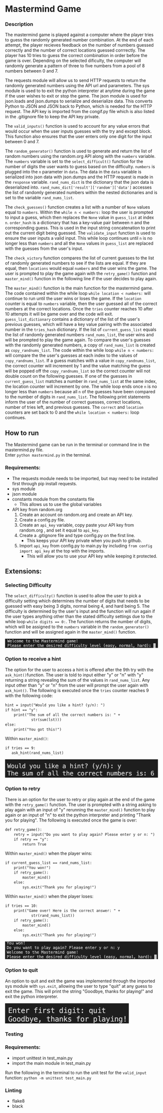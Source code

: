 # Mastermind Game

### **Description**

The mastermind game is played against a computer where the player tries to guess the randomly generated number combination. At the end of each attempt, the player recieves feedback on the number of numbers guessed correctly and the number of correct locations guessed corrrectly. The player has 10 tries to guess the correct combination in order before the game is over. Depending on the selected dificulty, the computer will randomly generate a pattern of three to five numbers from a pool of 8 numbers between 0 and 7.

The requests module will allow us to send HTTP requests to return the randomly generated numbers using the API url and parameters. 
The sys module is used to to exit the python interpreter at anytime during the game if the user wishes to exit or stop the game.
The json module is used for json.loads and json.dumps to serialize and deserialize data. This converts Python to JSON and JSON back to Python, which is needed for the HTTP request. The API key is imported from the congif.py file which is also listed in the .gitignore file to keep the API key private.

The `valid_inputs()` function is used to account for any value errors that would occur when the user inputs guesses with the try and except block. This function also ensures that the user enters only one digit for the input between 0 and 7.

The `random_generator()` function is used to generate and return the list of random numbers using the random.org API along with the `numbers` variable. The `numbers` variable is set to the `select_difficult()` function for the number of digits the user wants to guess based on the difficulty. `numbers` is plugged into the `n` parameter in `data`. The data in the `data` variable is serialized into json data with json.dumps and the HTTP request is made in the `response` variable. `rand_nums_dict` is the dictionary that the json data is deserialized into. `rand_nums_dict['result']['random']['data']` accesses the list of randomly generated numbers within the nested dictionaries and is set to the variable `rand_nums_list`. 

The `check_guesses()` function creates a list with a number of `None` values equal to `numbers`. Within the `while n < numbers:` loop the user is prompted to input a guess, which then replaces the `None` value in `guess_list` at index `n`. `order_hash` is a dictionary that has a key-value pair between n and the corresponding guess. This is used in the input string concatenation to print out the current digit being guessed. The `validate_input` function is used to ensure the user inputs a valid input. This while loop continues until `n` is no longer less than `numbers` and all the `None` values in `guess_list` are replaced with the guesses from the user's input. 

The `check_victory` function compares the list of current guesses to the list of randomly generated numbers to see if the lists are equal. If they are equal, then `locations` would equal `numbers` and the user wins the game. The user is prompted to play the game again with the `retry_game()` function and `master_mind()` function in the following line if the user decides to play again.

The `master_mind()` function is the main function for the mastermind game. The code contained within the while loop  `while location < numbers:` will continue to run until the user wins or loses the game. If the `location` counter is equal to `numbers` variable, then the user guessed all of the correct numbers at the correct locations.  Once the `tries` counter reaches 10 after 10 attempts it will be game over and the code will exit. `guess_list_dictionary` contains a dictionary of the list of the user's previous guesses, which will have a key value pairing with the associated number in the `tries_hash` dictionary. If the list of `current_guess_list` equals the list of randomly generated numbers `rand_nums_list`, the user wins and will be prompted to play the game again. To compare the user's guesses with the randomly generated numbers, a copy of `rand_nums_list` is created as `copy_randnums_list`. The code within the while loop `while n < numbers:` will compare the the user's guesses at each index to the values of `copy_randnums_list`. If a guess matches with a value in `copy_randnums_list`, the correct counter will increment by 1 and the value matching the guess will be popped off the `copy_randnums_list` so the correct counter will not double count on the following guesses. If one of the guesses in `current_guess_list` matches a number in `rand_nums_list` at the same index, the location counter will increment by one. The while loop ends once `n` is no longer less than `numbers` because all `n` of the guesses have been compared to the number of digits in `rand_nums_list`. The following print statements inform the user of the number of correct guesses, correct locations, number of tries left, and previous guesses. The `correct` and `location` counters are set back to 0 and the `while location < numbers:` loop continues.

## How to run

The Mastermind game can be run in the terminal or command line in the mastermind.py file.\
Enter `python mastermind.py` in the terminal.

### Requirements:
- The requests module needs to be imported, but may need to be installed first through pip install requests. 
- sys module
- json module
- constants module from the constants file
   - This allows us to use the global variables 
- API key from random.org
   1. Create an account on random.org and create an API key.
   2. Create a config.py file.
   3. Create an `api_key` variable, copy paste your API key from random.org , and set it equal to `api_key`.
   4. Create a .gitignore file and type config.py on the first line.
      - This keeps your API key private when you push to github.
   5. Import `api_key` from config.py to main.py by including `from config import api_key` at the top with the imports.
      - This will allow you to use your API key while keeping it protected.








## Extensions:

### Selecting Difficulty
The `select_difficulty()` function is used to allow the user to pick a difficulty setting which determines the number of digits that needs to be guessed with easy being 3 digits, normal being 4, and hard being 5. The difficulty is determined by the user's input and the function will run again if the user types anything other than the stated difficulty settings due to the while loop `while digits == 0:`. The function returns the number of digits, which will be assigned to the `numbers` variable in the `random_generator()` function and will be assigned again in the `master_mind()` function.

![](images/difficulty.png)

### Option to receive a hint
The option for the user to access a hint is offered after the 9th try with the `ask_hint()`function. The user is told to input either "y" or "n" with "y" returning a string revealing the sum of the values in `rand_nums_list`. Any input other than "y" or "n" from the user will prompt the user again with `ask_hint()`. The following is executed once the `tries` counter reaches 9 with the following code:
```
hint = input("Would you like a hint? (y/n): ")
if hint == "y":
    print("The sum of all the correct numbers is: " +
            str(sum(lst)))
else:
    print("You got this!")
 ```       
Within `master_mind()`:
 ```
if tries == 9:
    ask_hint(rand_nums_list)
```                

![](images/hint.png)

### Option to retry
There is an option for the user to retry or play again at the end of the game with the `retry_game()` function. The user is prompted with a string asking to play again with an input of "y" rerunning the `master_mind()` function to play again or an input of "n" to exit the python interpreter and printing "Thank you for playing". The following is executed once the game is over: 
```
def retry_game():
    retry = input("Do you want to play again? Please enter y or n: ")
    if retry == "y":
        return True
```
Within `master_mind()` when the player wins:
```
if current_guess_list == rand_nums_list:
    print("You won!")
    if retry_game():
        master_mind()
    else:
        sys.exit("Thank you for playing!")
```
Within `master_mind()` when the player loses:
```
if tries == 10:
    print("Game over! Here is the correct answer: " +
            str(rand_nums_list))
    if retry_game():
        master_mind()
    else:
        sys.exit("Thank you for playing!")
```

![](images/retry.png)

### Option to quit 

An option to quit and exit the game was implemented through the imported sys module with `sys.exit`, allowing the user to type "quit" at any guess to exit the game. This will print the string "Goodbye, thanks for playing!" and exit the python interpreter.

![](images/quit.png)

### **Testing**


### Requirements:
- import unittest in test_main.py
- import the main module in test_main.py

Run the following in the terminal to run the unit test for the `valid_input` function: `python -m unittest test_main.py`

### **Linting**
- flake8
- black